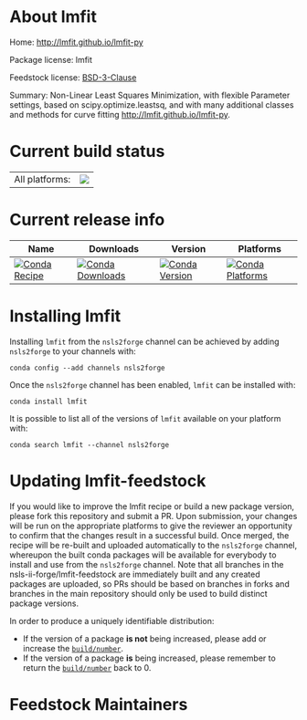 About lmfit
===========

Home: http://lmfit.github.io/lmfit-py

Package license: lmfit

Feedstock license: [BSD-3-Clause](https://github.com/nsls-ii-forge/lmfit-feedstock/blob/master/LICENSE.txt)

Summary: Non-Linear Least Squares Minimization, with flexible Parameter settings, based on scipy.optimize.leastsq, and with many additional classes and methods for curve fitting http://lmfit.github.io/lmfit-py.


Current build status
====================


<table><tr><td>All platforms:</td>
    <td>
      <a href="https://dev.azure.com/nsls2forge/nsls2forge/_build/latest?definitionId=33&branchName=master">
        <img src="https://dev.azure.com/nsls2forge/nsls2forge/_apis/build/status/lmfit-feedstock?branchName=master">
      </a>
    </td>
  </tr>
</table>

Current release info
====================

| Name | Downloads | Version | Platforms |
| --- | --- | --- | --- |
| [![Conda Recipe](https://img.shields.io/badge/recipe-lmfit-green.svg)](https://anaconda.org/nsls2forge/lmfit) | [![Conda Downloads](https://img.shields.io/conda/dn/nsls2forge/lmfit.svg)](https://anaconda.org/nsls2forge/lmfit) | [![Conda Version](https://img.shields.io/conda/vn/nsls2forge/lmfit.svg)](https://anaconda.org/nsls2forge/lmfit) | [![Conda Platforms](https://img.shields.io/conda/pn/nsls2forge/lmfit.svg)](https://anaconda.org/nsls2forge/lmfit) |

Installing lmfit
================

Installing `lmfit` from the `nsls2forge` channel can be achieved by adding `nsls2forge` to your channels with:

```
conda config --add channels nsls2forge
```

Once the `nsls2forge` channel has been enabled, `lmfit` can be installed with:

```
conda install lmfit
```

It is possible to list all of the versions of `lmfit` available on your platform with:

```
conda search lmfit --channel nsls2forge
```




Updating lmfit-feedstock
========================

If you would like to improve the lmfit recipe or build a new
package version, please fork this repository and submit a PR. Upon submission,
your changes will be run on the appropriate platforms to give the reviewer an
opportunity to confirm that the changes result in a successful build. Once
merged, the recipe will be re-built and uploaded automatically to the
`nsls2forge` channel, whereupon the built conda packages will be available for
everybody to install and use from the `nsls2forge` channel.
Note that all branches in the nsls-ii-forge/lmfit-feedstock are
immediately built and any created packages are uploaded, so PRs should be based
on branches in forks and branches in the main repository should only be used to
build distinct package versions.

In order to produce a uniquely identifiable distribution:
 * If the version of a package **is not** being increased, please add or increase
   the [``build/number``](https://docs.conda.io/projects/conda-build/en/latest/resources/define-metadata.html#build-number-and-string).
 * If the version of a package **is** being increased, please remember to return
   the [``build/number``](https://docs.conda.io/projects/conda-build/en/latest/resources/define-metadata.html#build-number-and-string)
   back to 0.

Feedstock Maintainers
=====================


